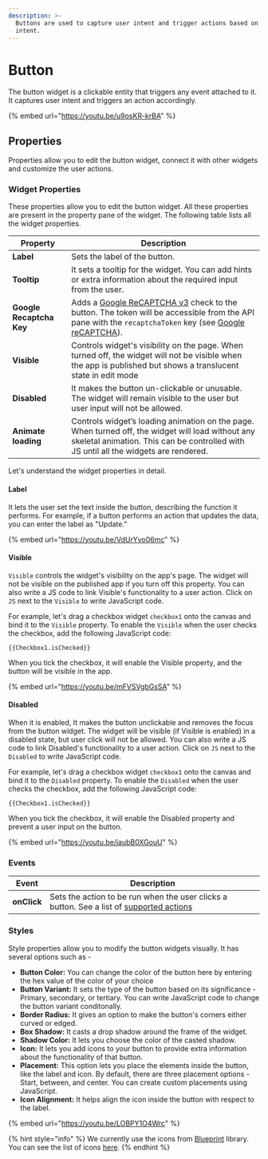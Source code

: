 ```yaml
---
description: >-
  Buttons are used to capture user intent and trigger actions based on that
  intent.
---
```


# Button

The button widget is a clickable entity that triggers any event attached to it. It captures user intent and triggers an action accordingly.

{% embed url="https://youtu.be/u9osKR-krBA" %}

## Properties

Properties allow you to edit the button widget, connect it with other widgets and customize the user actions.

### Widget Properties

These properties allow you to edit the button widget. All these properties are present in the property pane of the widget. The following table lists all the widget properties.

| Property                 | Description                                                                                                                                                                                                      |
| ------------------------ | ---------------------------------------------------------------------------------------------------------------------------------------------------------------------------------------------------------------- |
| **Label**                | Sets the label of the button.                                                                                                                                                                                    |
| **Tooltip**              | It sets a tooltip for the widget. You can add hints or extra information about the required input from the user.                                                                                                 |
| **Google Recaptcha Key** | Adds a [Google ReCAPTCHA v3](https://www.google.com/recaptcha/) check to the button. The token will be accessible from the API pane with the `recaptchaToken` key (see [Google reCAPTCHA](google-recaptcha.md)). |
| **Visible**              | Controls widget's visibility on the page. When turned off, the widget will not be visible when the app is published but shows a translucent state in edit mode                                                   |
| **Disabled**             | It makes the button un-clickable or unusable. The widget will remain visible to the user but user input will not be allowed.                                                                                     |
| **Animate loading**      | Controls widget’s loading animation on the page. When turned off, the widget will load without any skeletal animation. This can be controlled with JS until all the widgets are rendered.                        |

Let's understand the widget properties in detail.

#### Label

It lets the user set the text inside the button, describing the function it performs. For example, if a button performs an action that updates the data, you can enter the label as "Update."

{% embed url="https://youtu.be/VdUrYvo06mc" %}

#### Visible

`Visible` controls the widget's visibility on the app's page. The widget will not be visible on the published app if you turn off this property. You can also write a JS code to link Visible's functionality to a user action. Click on `JS` next to the `Visible` to write JavaScript code.

For example, let's drag a checkbox widget `checkbox1` onto the canvas and bind it to the `Visible` property. To enable the `Visible` when the user checks the checkbox, add the following JavaScript code:

```
{{Checkbox1.isChecked}}
```

When you tick the checkbox, it will enable the Visible property, and the button will be visible in the app.

{% embed url="https://youtu.be/mFVSVgbGsSA" %}

#### Disabled

When it is enabled, It makes the button unclickable and removes the focus from the button widget. The widget will be visible (if Visible is enabled) in a disabled state, but user click will not be allowed. You can also write a JS code to link Disabled's functionality to a user action. Click on `JS` next to the `Disabled` to write JavaScript code.

For example, let's drag a checkbox widget `checkbox1` onto the canvas and bind it to the `Disabled` property. To enable the `Disabled` when the user checks the checkbox, add the following JavaScript code:

```
{{Checkbox1.isChecked}}
```

When you tick the checkbox, it will enable the Disabled property and prevent a user input on the button.&#x20;

{% embed url="https://youtu.be/iaubB0XGouU" %}

### Events

| Event       | Description                                                                                                                                        |
| ----------- | -------------------------------------------------------------------------------------------------------------------------------------------------- |
| **onClick** | Sets the action to be run when the user clicks a button. See a list of [supported actions](../../core-concepts/writing-code/appsmith-framework.md) |



### Styles

Style properties allow you to modify the button widgets visually. It has several options such as -

* **Button Color:** You can change the color of the button here by entering the hex value of the color of your choice
* **Button Variant:** It sets the type of the button based on its significance - Primary, secondary, or tertiary. You can write JavaScript code to change the button variant conditonally.
* **Border Radius:** It gives an option to make the button's corners either curved or edged.
* **Box Shadow:** It casts a drop shadow around the frame of the widget.
* **Shadow Color:** It lets you choose the color of the casted shadow.
* **Icon:** It lets you add icons to your button to provide extra information about the functionality of that button.
* **Placement:** This option lets you place the elements inside the button, like the label and icon. By default, there are three placement options  - Start, between, and center. You can create custom placements using JavaScript.
* **Icon Alignment:** It helps align the icon inside the button with respect to the label.

{% embed url="https://youtu.be/LOBPY1O4Wrc" %}

{% hint style="info" %}
We currently use the icons from [Blueprint](https://blueprintjs.com) library. You can see the list of icons [here](https://blueprintjs.com/docs/#icons).
{% endhint %}
